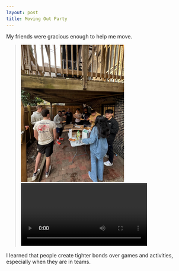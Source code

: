 ```yaml
---
layout: post
title: Moving Out Party
---
```


My friends were gracious enough to help me move.

  > <img src="/docs/assets/images/moving-out-party-1.jpeg" width="60%"> <video width="340" controls><source src="/docs/assets/images/moving-out-party-vid-1.mov"></video>

I learned that people create tighter bonds over games and activities, especially when they are in teams. 